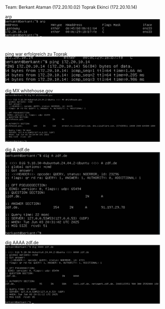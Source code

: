Team: Berkant Ataman (172.20.10.02) Toprak Ekinci (172.20.10.14)


arp
![alt text](image.png)

<br>

ping war erfolgreich zu Toprak
![alt text](image-1.png)

dig MX whitehouse.gov
![alt text](image-2.png)

dig A zdf.de
![alt text](image-3.png)

dig AAAA zdf.de
![alt text](image-4.png)
